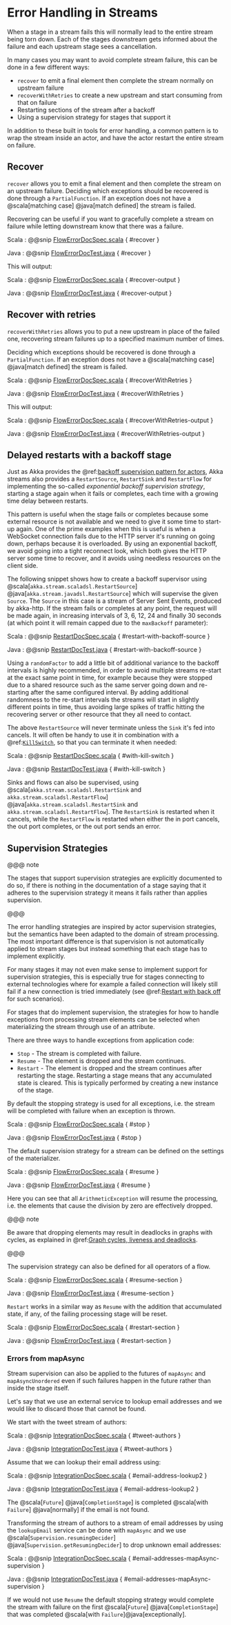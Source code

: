 # Error Handling in Streams

When a stage in a stream fails this will normally lead to the entire stream being torn down.
Each of the stages downstream gets informed about the failure and each upstream stage sees a cancellation.

In many cases you may want to avoid complete stream failure, this can be done in a few different ways:

 * `recover` to emit a final element then complete the stream normally on upstream failure 
 * `recoverWithRetries` to create a new upstream and start consuming from that on failure
 * Restarting sections of the stream after a backoff
 * Using a supervision strategy for stages that support it
 
In addition to these built in tools for error handling, a common pattern is to wrap the stream 
inside an actor, and have the actor restart the entire stream on failure.
 
## Recover

`recover` allows you to emit a final element and then complete the stream on an upstream failure.
Deciding which exceptions should be recovered is done through a `PartialFunction`. If an exception
does not have a @scala[matching case] @java[match defined] the stream is failed. 

Recovering can be useful if you want to gracefully complete a stream on failure while letting 
downstream know that there was a failure.

Scala
:   @@snip [FlowErrorDocSpec.scala]($code$/scala/docs/stream/FlowErrorDocSpec.scala) { #recover }

Java
:   @@snip [FlowErrorDocTest.java]($code$/java/jdocs/stream/FlowErrorDocTest.java) { #recover }

This will output:

Scala
:   @@snip [FlowErrorDocSpec.scala]($code$/scala/docs/stream/FlowErrorDocSpec.scala) { #recover-output }

Java
:   @@snip [FlowErrorDocTest.java]($code$/java/jdocs/stream/FlowErrorDocTest.java) { #recover-output }


## Recover with retries

`recoverWithRetries` allows you to put a new upstream in place of the failed one, recovering 
stream failures up to a specified maximum number of times. 

Deciding which exceptions should be recovered is done through a `PartialFunction`. If an exception
does not have a @scala[matching case] @java[match defined] the stream is failed.

Scala
:   @@snip [FlowErrorDocSpec.scala]($code$/scala/docs/stream/FlowErrorDocSpec.scala) { #recoverWithRetries }

Java
:   @@snip [FlowErrorDocTest.java]($code$/java/jdocs/stream/FlowErrorDocTest.java) { #recoverWithRetries }

This will output:


Scala
:   @@snip [FlowErrorDocSpec.scala]($code$/scala/docs/stream/FlowErrorDocSpec.scala) { #recoverWithRetries-output }

Java
:   @@snip [FlowErrorDocTest.java]($code$/java/jdocs/stream/FlowErrorDocTest.java) { #recoverWithRetries-output }


<a id="restart-with-backoff"></a>

## Delayed restarts with a backoff stage

Just as Akka provides the @ref:[backoff supervision pattern for actors](../general/supervision.md#backoff-supervisor), Akka streams
also provides a `RestartSource`, `RestartSink` and `RestartFlow` for implementing the so-called *exponential backoff 
supervision strategy*, starting a stage again when it fails or completes, each time with a growing time delay between restarts.

This pattern is useful when the stage fails or completes because some external resource is not available
and we need to give it some time to start-up again. One of the prime examples when this is useful is
when a WebSocket connection fails due to the HTTP server it's running on going down, perhaps because it is overloaded. 
By using an exponential backoff, we avoid going into a tight reconnect look, which both gives the HTTP server some time
to recover, and it avoids using needless resources on the client side.

The following snippet shows how to create a backoff supervisor using @scala[`akka.stream.scaladsl.RestartSource`] 
@java[`akka.stream.javadsl.RestartSource`] which will supervise the given `Source`. The `Source` in this case is a 
stream of Server Sent Events, produced by akka-http. If the stream fails or completes at any point, the request will
be made again, in increasing intervals of 3, 6, 12, 24 and finally 30 seconds (at which point it will remain capped due
to the `maxBackoff` parameter):

Scala
:   @@snip [RestartDocSpec.scala]($code$/scala/docs/stream/RestartDocSpec.scala) { #restart-with-backoff-source }

Java
:   @@snip [RestartDocTest.java]($code$/java/jdocs/stream/RestartDocTest.java) { #restart-with-backoff-source }

Using a `randomFactor` to add a little bit of additional variance to the backoff intervals
is highly recommended, in order to avoid multiple streams re-start at the exact same point in time,
for example because they were stopped due to a shared resource such as the same server going down
and re-starting after the same configured interval. By adding additional randomness to the
re-start intervals the streams will start in slightly different points in time, thus avoiding
large spikes of traffic hitting the recovering server or other resource that they all need to contact.

The above `RestartSource` will never terminate unless the `Sink` it's fed into cancels. It will often be handy to use
it in combination with a @ref:[`KillSwitch`](stream-dynamic.md#kill-switch), so that you can terminate it when needed:

Scala
:   @@snip [RestartDocSpec.scala]($code$/scala/docs/stream/RestartDocSpec.scala) { #with-kill-switch }

Java
:   @@snip [RestartDocTest.java]($code$/java/jdocs/stream/RestartDocTest.java) { #with-kill-switch }

Sinks and flows can also be supervised, using @scala[`akka.stream.scaladsl.RestartSink` and `akka.stream.scaladsl.RestartFlow`] 
@java[`akka.stream.scaladsl.RestartSink` and `akka.stream.scaladsl.RestartFlow`]. The `RestartSink` is restarted when 
it cancels, while the `RestartFlow` is restarted when either the in port cancels, the out port completes, or the out
 port sends an error.
 
 

## Supervision Strategies

@@@ note

The stages that support supervision strategies are explicitly documented to do so, if there is
nothing in the documentation of a stage saying that it adheres to the supervision strategy it
means it fails rather than applies supervision.

@@@

The error handling strategies are inspired by actor supervision strategies, but the semantics 
have been adapted to the domain of stream processing. The most important difference is that 
supervision is not automatically applied to stream stages but instead something that each stage 
has to implement explicitly. 

For many stages it may not even make sense to implement support for supervision strategies,
this is especially true for stages connecting to external technologies where for example a
failed connection will likely still fail if a new connection is tried immediately (see 
@ref:[Restart with back off](#restart-with-backoff) for such scenarios). 

For stages that do implement supervision, the strategies for how to handle exceptions from 
processing stream elements can be selected when materializing the stream through use of an attribute. 

There are three ways to handle exceptions from application code:

 * `Stop` - The stream is completed with failure.
 * `Resume` - The element is dropped and the stream continues.
 * `Restart` - The element is dropped and the stream continues after restarting the stage.
Restarting a stage means that any accumulated state is cleared. This is typically
performed by creating a new instance of the stage.

By default the stopping strategy is used for all exceptions, i.e. the stream will be completed with
failure when an exception is thrown.

Scala
:   @@snip [FlowErrorDocSpec.scala]($code$/scala/docs/stream/FlowErrorDocSpec.scala) { #stop }

Java
:   @@snip [FlowErrorDocTest.java]($code$/java/jdocs/stream/FlowErrorDocTest.java) { #stop }

The default supervision strategy for a stream can be defined on the settings of the materializer.

Scala
:   @@snip [FlowErrorDocSpec.scala]($code$/scala/docs/stream/FlowErrorDocSpec.scala) { #resume }

Java
:   @@snip [FlowErrorDocTest.java]($code$/java/jdocs/stream/FlowErrorDocTest.java) { #resume }

Here you can see that all `ArithmeticException` will resume the processing, i.e. the
elements that cause the division by zero are effectively dropped.

@@@ note

Be aware that dropping elements may result in deadlocks in graphs with
cycles, as explained in @ref:[Graph cycles, liveness and deadlocks](stream-graphs.md#graph-cycles).

@@@

The supervision strategy can also be defined for all operators of a flow.

Scala
:   @@snip [FlowErrorDocSpec.scala]($code$/scala/docs/stream/FlowErrorDocSpec.scala) { #resume-section }

Java
:   @@snip [FlowErrorDocTest.java]($code$/java/jdocs/stream/FlowErrorDocTest.java) { #resume-section }

`Restart` works in a similar way as `Resume` with the addition that accumulated state,
if any, of the failing processing stage will be reset.

Scala
:   @@snip [FlowErrorDocSpec.scala]($code$/scala/docs/stream/FlowErrorDocSpec.scala) { #restart-section }

Java
:   @@snip [FlowErrorDocTest.java]($code$/java/jdocs/stream/FlowErrorDocTest.java) { #restart-section }

### Errors from mapAsync

Stream supervision can also be applied to the futures of `mapAsync` and `mapAsyncUnordered` even if such
failures happen in the future rather than inside the stage itself.

Let's say that we use an external service to lookup email addresses and we would like to
discard those that cannot be found.

We start with the tweet stream of authors:

Scala
:   @@snip [IntegrationDocSpec.scala]($code$/scala/docs/stream/IntegrationDocSpec.scala) { #tweet-authors }

Java
:   @@snip [IntegrationDocTest.java]($code$/java/jdocs/stream/IntegrationDocTest.java) { #tweet-authors }

Assume that we can lookup their email address using:

Scala
:   @@snip [IntegrationDocSpec.scala]($code$/scala/docs/stream/IntegrationDocSpec.scala) { #email-address-lookup2 }

Java
:   @@snip [IntegrationDocTest.java]($code$/java/jdocs/stream/IntegrationDocTest.java) { #email-address-lookup2 }

The @scala[`Future`] @java[`CompletionStage`] is completed @scala[with `Failure`] @java[normally] if the email is not found.

Transforming the stream of authors to a stream of email addresses by using the `lookupEmail`
service can be done with `mapAsync` and we use @scala[`Supervision.resumingDecider`] @java[`Supervision.getResumingDecider`] to drop
unknown email addresses:

Scala
:   @@snip [IntegrationDocSpec.scala]($code$/scala/docs/stream/IntegrationDocSpec.scala) { #email-addresses-mapAsync-supervision }

Java
:   @@snip [IntegrationDocTest.java]($code$/java/jdocs/stream/IntegrationDocTest.java) { #email-addresses-mapAsync-supervision }

If we would not use `Resume` the default stopping strategy would complete the stream
with failure on the first @scala[`Future`] @java[`CompletionStage`] that was completed @scala[with `Failure`]@java[exceptionally].

